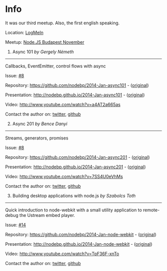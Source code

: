 Info
===========

It was our third meetup. Also, the first english speaking.

Location: [LogMeIn](http://maps.google.com/maps?q=Paulay+Ede+street+12.%2C+Budapest)

Meetup: [Node.JS Budapest November](http://www.meetup.com/nodebp/events/156892152/)


1. Async 101 *by Gergely Németh*
------------------
Callbacks, EventEmitter, control flows with async

Issue: [#8](https://github.com/nodebp/nodebp/issues/8)

Repository: https://github.com/nodebp/2014-Jan-async101 - ([original](https://github.com/gergelyke/2014-Jan-Async101))

Presentation: http://nodebp.github.io/2014-Jan-async101 - ([original](gergelyke.github.io/2014-Jan-Async101))

Video: http://www.youtube.com/watch?v=a4AT2a665as

Contact the author on: [twitter](https://twitter.com/nthgergo), [github](https://github.com/gergelyke)

2. Async 201 *by Bence Danyi*
------------------
Streams, generators, promises

Issue: [#8](https://github.com/nodebp/nodebp/issues/8)

Repository: https://github.com/nodebp/2014-Jan-async201 - ([original](https://github.com/madbence/nodebp-async-201))

Presentation: http://nodebp.github.io/2014-Jan-async201 - ([original](madbence.github.io/nodebp-async-201))

Video: http://www.youtube.com/watch?v=7SS4U0eVhMs

Contact the author on: [twitter](https://twitter.com/madbence), [github](https://github.com/madbence)

3.  Building desktop applications with node.js  *by Szabolcs Toth*
------------------
Quick introduction to node-webkit with a small utility application to remote-debug the Ustream embed player.

Issue: [#14](https://github.com/nodebp/nodebp/issues/14)

Repository: https://github.com/nodebp/2014-Jan-node-webkit - ([original](https://github.com/necccc/talk-node-webkit))

Presentation: http://nodebp.github.io/2014-Jan-node-webkit - ([original](http://necccc.github.io/talk-node-webkit))

Video: http://www.youtube.com/watch?v=TpF36F-xnTo

Contact the author on: [twitter](https://twitter.com/_nec), [github](https://github.com/necccc)
